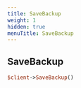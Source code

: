 ```yaml
---
title: SaveBackup
weight: 1
hidden: true
menuTitle: SaveBackup
---
```

## SaveBackup
```perl
$client->SaveBackup()
```